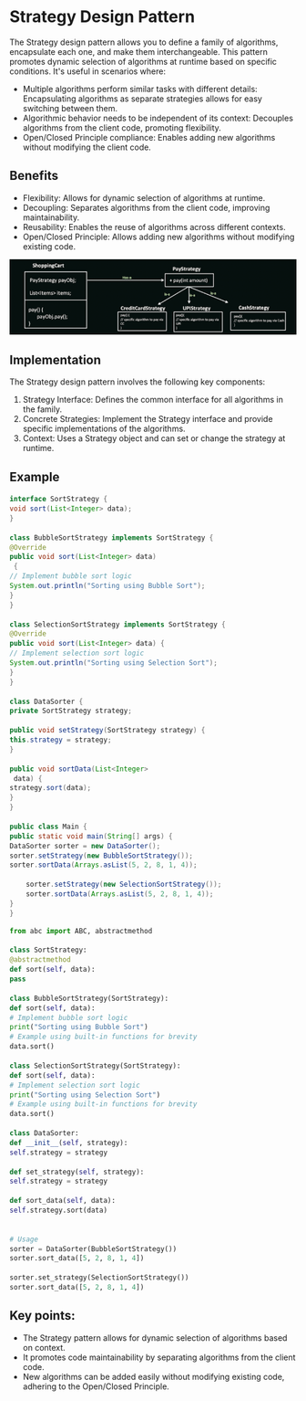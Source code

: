 # Strategy Design Pattern

The Strategy design pattern allows you to define a family of algorithms, encapsulate each one, and make them interchangeable. This pattern promotes dynamic selection of algorithms at runtime based on specific conditions. It's useful in scenarios where:

* Multiple algorithms perform similar tasks with different details: Encapsulating algorithms as separate strategies allows for easy switching between them.
* Algorithmic behavior needs to be independent of its context: Decouples algorithms from the client code, promoting flexibility.
* Open/Closed Principle compliance: Enables adding new algorithms without modifying the client code.

## Benefits

* Flexibility: Allows for dynamic selection of algorithms at runtime.
* Decoupling: Separates algorithms from the client code, improving maintainability.
* Reusability: Enables the reuse of algorithms across different contexts.
* Open/Closed Principle: Allows adding new algorithms without modifying existing code.

![img.png](img.png)

## Implementation

The Strategy design pattern involves the following key components:

1. Strategy Interface: Defines the common interface for all algorithms in the family.
2. Concrete Strategies: Implement the Strategy interface and provide specific implementations of the algorithms.
3. Context: Uses a Strategy object and can set or change the strategy at runtime.



## Example

```Java
interface SortStrategy {
void sort(List<Integer> data);
}

class BubbleSortStrategy implements SortStrategy {
@Override
public void sort(List<Integer> data) 
 {
// Implement bubble sort logic
System.out.println("Sorting using Bubble Sort");
}
}

class SelectionSortStrategy implements SortStrategy {
@Override
public void sort(List<Integer> data) {
// Implement selection sort logic
System.out.println("Sorting using Selection Sort");
}
}

class DataSorter {
private SortStrategy strategy;

public void setStrategy(SortStrategy strategy) {
this.strategy = strategy;
}

public void sortData(List<Integer> 
 data) {
strategy.sort(data);
}
}

public class Main {
public static void main(String[] args) {
DataSorter sorter = new DataSorter();
sorter.setStrategy(new BubbleSortStrategy());
sorter.sortData(Arrays.asList(5, 2, 8, 1, 4));

    sorter.setStrategy(new SelectionSortStrategy());
    sorter.sortData(Arrays.asList(5, 2, 8, 1, 4));
}
}
```

```Python
from abc import ABC, abstractmethod

class SortStrategy:
@abstractmethod
def sort(self, data):
pass

class BubbleSortStrategy(SortStrategy):
def sort(self, data):
# Implement bubble sort logic
print("Sorting using Bubble Sort")
# Example using built-in functions for brevity
data.sort()

class SelectionSortStrategy(SortStrategy):
def sort(self, data):
# Implement selection sort logic
print("Sorting using Selection Sort")
# Example using built-in functions for brevity
data.sort()

class DataSorter:
def __init__(self, strategy):
self.strategy = strategy

def set_strategy(self, strategy):
self.strategy = strategy

def sort_data(self, data):
self.strategy.sort(data) 


# Usage
sorter = DataSorter(BubbleSortStrategy())
sorter.sort_data([5, 2, 8, 1, 4])

sorter.set_strategy(SelectionSortStrategy())
sorter.sort_data([5, 2, 8, 1, 4])
```

## Key points:

* The Strategy pattern allows for dynamic selection of algorithms based on context.
* It promotes code maintainability by separating algorithms from the client code.
* New algorithms can be added easily without modifying existing code, adhering to the Open/Closed Principle.
